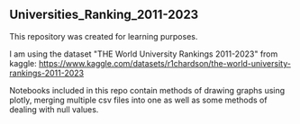 ## Universities_Ranking_2011-2023

This repository was created for learning purposes. 

I am using the dataset "THE World University Rankings 2011-2023" from kaggle:
https://www.kaggle.com/datasets/r1chardson/the-world-university-rankings-2011-2023

Notebooks included in this repo contain methods of drawing graphs using plotly, merging multiple csv files into one
as well as some methods of dealing with null values.
